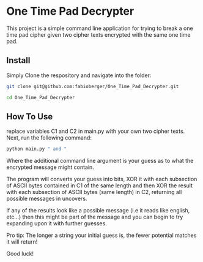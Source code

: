 # One Time Pad Decrypter

This project is a simple command line application for trying to break a one time pad cipher given two cipher texts encrypted with the same one time pad.

## Install

Simply Clone the respository and navigate into the folder:

```bash
git clone git@github.com:fabioberger/One_Time_Pad_Decrypter.git
```

```bash
cd One_Time_Pad_Decrypter 
```

## How To Use

replace variables C1 and C2 in main.py with your own two cipher texts. Next, run the following command:

```bash
python main.py " and "
```

Where the additional command line argument is your guess as to what the encrypted message might contain. 

The program will converts your guess into bits, XOR it with each subsection of ASCII bytes contained in C1 of the same length and then XOR the result with each subsection of ASCII bytes (same length) in C2, returning all possible messages in uncovers. 

If any of the results look like a possible message (i.e it reads like english, etc...) then this might be part of the message and you can begin to try expanding upon it with further guesses.

Pro tip: The longer a string your initial guess is, the fewer potential matches it will return!

Good luck!
